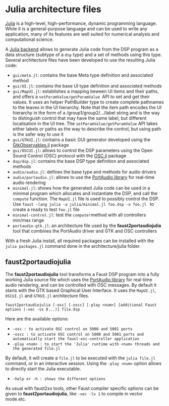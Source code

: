 

# Julia architecture files 

[Julia](https://julialang.org) is a high-level, high-performance, dynamic programming language. While it is a general-purpose language and can be used to write any application, many of its features are well suited for numerical analysis and computational science.

A [Julia backend](https://github.com/grame-cncm/faust/tree/master-dev/compiler/generator/julia) allows to generate Julia code from the DSP program as a data structure (subtype of a `dsp` type) and a set of methods using this type. Several architecture files have been developed to use the resulting Julia code:

- `gui/meta.jl`: contains the base Meta type definition and associated method
- `gui/UI.jl`: contains the base UI type definition and associated methods
- `gui/MapUI.jl`: establishes a mapping beween UI items and their paths, and offers a `setParamValue/getParamValue `API to set and get their values. It uses an helper PathBuilder type to create complete pathnames to the leaves in the UI hierarchy. Note that the item path encodes the UI hierarchy in the form of a /group1/group2/.../label string and is the way to distinguish control that may have the same label, but different localisation in the UI tree. The `setParamValue/getParamValue` API takes either labels or paths as the way to describe the control, but using path is the safer way to use it
- `gui/GTKUI.jl`: contains a basic GUI generator developed using the [GtkObservables.jl](https://github.com/JuliaGizmos/GtkObservables.jl) package
- `gui/OSCUI.jl`: allows to control the DSP parameters using the Open Sound Control (OSC) protocol with the [OSC.jl](https://github.com/fundamental/OpenSoundControl.jl) package
- `dsp/dsp.jl`: contains the base DSP type definition and associated methods
- `audio/audio.jl`: defines the base type and methods for audio drivers
- `audio/portaudio.jl`: allows to use the [PortAudio library](http://portaudio.com) for real-time audio rendering
- `minimal.jl`: shows how the generated Julia code can be used in a minimal program which allocates and instantiate the DSP, and call the `compute` function. The `MapUI.jl` file is used to possibly control the DSP.  Use  `faust -lang julia -a julia/minimal.jl foo.dsp -o foo.jl ` to create a ready to test  `foo.jl` file
- `minimal-control.jl`: test the `compute!`method with all controllers min/max range
- `portaudio-gtk.jl`: an architecture file used by the **faust2portaudiojulia** tool that combines the PortAudio driver and GTK and OSC controllers

With a fresh Julia install, all required packages can be installed with the `julia packages.jl` command done in the architecture/julia folder.

## faust2portaudiojulia

The **faust2portaudiojulia** tool transforms a Faust DSP program into a fully working Julia source file which uses the [PortAudio library](http://portaudio.com) for real-time audio rendering, and can be controlled with OSC messages. By default it starts with the GTK based Graphical User Interface. It uses the `MapUI.jl`, `OSCUI.jl` and `GTKUI.jl` architecture files. 

`faust2portaudiojulia [-osc] [-oscc] [-play <num>] [additional Faust options (-vec -vs 8...)] file.dsp` 

Here are the available options:

- `-osc : to activate OSC control on 5000 and 5001 ports`
- `-oscc : to activate OSC control on 5000 and 5001 ports and automatically start the faust-osc-controller application`
- `-play <num> : to start the 'Julia' runtime with <num> threads and the generated file.jl`

By default, it will create a `file.jl` to be executed with the `julia file.jl` command, or in an interactive session. Using the `-play <num>` option allows to directly start the Julia executable.

- `-help or -h : shows the different options` 

As usual with faust2xx tools, other Faust compiler specific options can be given to **faust2portaudiojulia**, like `-vec -lv 1` to compile in vector mode.etc.

